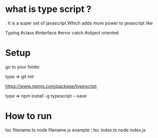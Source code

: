 # what is type script ?

. It is a super set of javascript.Which adds more power to javascript like

Typing
#class
#interface
#error catch
#object oriented

# Setup
go to your folder

type => git init

https://www.npmjs.com/package/typescript

type => npm install -g typescript --save


# How to run 

 tsc filename.ts
 node filename.js
 example :  tsc index.ts
            node index.js
